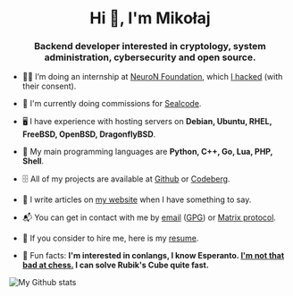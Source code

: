 <h1 align="center">Hi 👋, I'm Mikołaj</h1>
<h3 align="center">Backend developer interested in cryptology, system administration, cybersecurity and open source.</h3>

- 🧑‍💻️ I’m doing an internship at [NeuroN Foundation](https://neuronfoundation.com/), which [I hacked](https://web.archive.org/web/20230902084403/http://neuronfoundation.com/) (with their consent).

- 📝 I'm currently doing commissions for [Sealcode](https://www.sealcode.it/).

- 🖥 I have experience with hosting servers on **Debian, Ubuntu, RHEL, FreeBSD, OpenBSD, DragonflyBSD**.

- 🐍 My main programming languages are **Python, C++, Go, Lua, PHP, Shell**.

- 🗄 All of my projects are available at [Github](https://github.com/mikolajlubiak) or [Codeberg](https://codeberg.org/mikolajlubiak).

- 📰 I write articles on [my website](https://lubiak.pages.dev/) when I have something to say.

- 📬 You can get in contact with me by [email](mailto:lubiak@proton.me) ([GPG](https://keys.openpgp.org/search?q=lubiak%40proton.me)) or [Matrix protocol](https://matrix.to/#/@galanonim:matrix.org).

- 📄 If you consider to hire me, here is my [resume](https://lubiak.pages.dev/resume.pdf).

- 🎉 Fun facts: **I'm interested in conlangs, I know Esperanto. [I'm not that bad at chess.](https://lichess.org/@/funtoomen) I can solve Rubik's Cube quite fast.**


<p><img align="center" src="https://github-readme-stats.vercel.app/api/top-langs?username=mikolajlubiak&show_icons=true&locale=en&layout=compact" alt="My Github stats" /></p>
